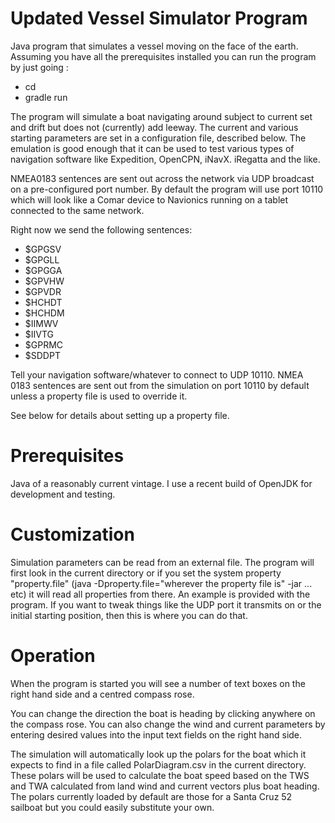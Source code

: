 
# Updated Vessel Simulator Program

Java program that simulates a vessel moving on the face of the earth. Assuming you have all
the prerequisites installed you can run the program by just going :

- cd <wherever you downloaded the program>
- gradle run

The program will simulate a boat navigating around subject to current set and drift but
does not (currently) add leeway. The current and various starting parameters are
set in a configuration file, described below. The emulation is good enough that it can be
used to test various types of navigation software like Expedition, OpenCPN, iNavX. iRegatta
and the like.

NMEA0183 sentences are sent out across the network via UDP broadcast on a pre-configured port
number. By default the program will use port 10110 which will look like a Comar device to Navionics
running on a tablet connected to the same network.

Right now we send the following sentences:

- $GPGSV
- $GPGLL
- $GPGGA
- $GPVHW
- $GPVDR
- $HCHDT
- $HCHDM
- $IIMWV
- $IIVTG
- $GPRMC
- $SDDPT

Tell your navigation software/whatever to connect to UDP 10110. NMEA 0183 sentences are sent out from
the simulation on port 10110 by default unless a property file is used to override it.

See below for details about setting up a property file.

# Prerequisites

Java of a reasonably current vintage. I use a recent build of OpenJDK for development and testing.

# Customization

Simulation parameters can be read from an external file. The program will first look in the current directory or if
you set the system property "property.file" (java -Dproperty.file="wherever the property file is" -jar ... etc) it
will read all properties from there. An example is provided with the program. If you want to tweak things like the
UDP port it transmits on or the initial starting position, then this is where you can do that.

# Operation

When the program is started you will see a number of text boxes on the right hand side and a centred compass rose.

You can change the direction the boat is heading by clicking anywhere on the compass rose. You can also change the
wind and current parameters by entering desired values into the input text fields on the right hand side.

The simulation will automatically look up the polars for the boat which it expects to find in a file called
PolarDiagram.csv in the current directory. These polars will be used to calculate the boat speed based on the
TWS and TWA calculated from land wind and current vectors plus boat heading. The polars currently loaded by
default are those for a Santa Cruz 52 sailboat but you could easily substitute your own.
